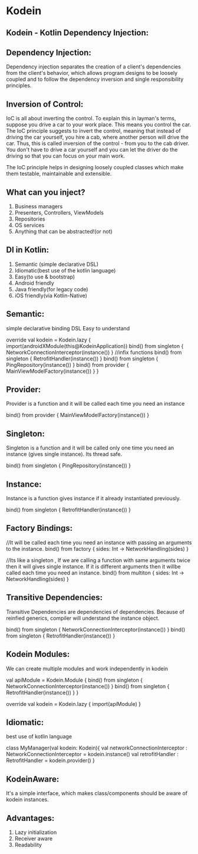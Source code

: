 # Kodein

Kodein - Kotlin Dependency Injection:
-------------------------------------

Dependency Injection:
---------------------

Dependency injection separates the creation of a client's dependencies from the client's behavior, which allows program designs to be loosely coupled and to follow the dependency inversion and single responsibility principles. 

Inversion of Control:
---------------------

IoC is all about inverting the control. To explain this in layman's terms, suppose you drive a car to your work place. This means you control the car. The IoC principle suggests to invert the control, meaning that instead of driving the car yourself, you hire a cab, where another person will drive the car. Thus, this is called inversion of the control - from you to the cab driver. You don't have to drive a car yourself and you can let the driver do the driving so that you can focus on your main work.

The IoC principle helps in designing loosely coupled classes which make them testable, maintainable and extensible.

What can you inject?
--------------------

1) Business managers
2) Presenters, Controllers, ViewModels
3) Repositories
4) OS services
5) Anything that can be abstracted!(or not)

DI in Kotlin:
-------------

1) Semantic (simple declarative DSL)
2) Idiomatic(best use of the kotlin language)
3) Easy(to use & bootstrap)
4) Android friendly
5) Java friendly(for legacy code)
6) iOS friendly(via Kotlin-Native)

Semantic:
---------
simple declarative binding DSL
Easy to understand

override val kodein = Kodein.lazy {
    import(androidXModule(this@KodeinApplication))
    bind() from singleton { NetworkConnectionInterceptor(instance()) } //infix functions
    bind() from singleton { RetrofitHandler(instance()) }
    bind() from singleton { PingRepository(instance()) }
    bind() from provider { MainViewModelFactory(instance()) }
}

Provider:
---------

Provider is a function and it will be called each time you need an instance

bind() from provider { MainViewModelFactory(instance()) }

Singleton:
----------

Singleton is a function and it will be called only one time you need an instance (gives single instance). Its thread safe.

bind() from singleton { PingRepository(instance()) }

Instance:
---------

Instance is a function gives instance if it already instantiated previously.

bind() from singleton { RetrofitHandler(instance()) }

Factory Bindings:
-----------------

//It will be called each time you need an instance with passing an arguments to the instance.
bind() from factory { sides: Int -> NetworkHandling(sides) }

//Its like a singleton , If we are calling a function with same arguments twice then it will gives single instance. If it is different arguments then it willbe called each time you need an instance.
bind() from multiton { sides: Int -> NetworkHandling(sides) }


Transitive Dependencies:
------------------------

Transitive Dependencies are dependencies of dependencies.
Because of reinfied generics, compiler will understand the instance object.

bind() from singleton { NetworkConnectionInterceptor(instance()) }
bind() from singleton { RetrofitHandler(instance()) }

Kodein Modules:
---------------

We can create multiple modules and work independently in kodein

val apiModule = Kodein.Module {
	bind() from singleton { NetworkConnectionInterceptor(instance()) }
	bind() from singleton { RetrofitHandler(instance()) }
}

override val kodein = Kodein.lazy {
    import(apiModule)
}

Idiomatic:
----------

best use of kotlin language

class MyManager(val kodein: Kodein){
	val networkConnectionInterceptor : NetworkConnectionInterceptor = kodein.instance()
	val retrofitHandler : RetrofitHandler = kodein.provider()
}

KodeinAware:
------------

It's a simple interface, which makes class/components should be aware of kodein instances.

Advantages:
-----------

1) Lazy initialization
2) Receiver aware
3) Readability
